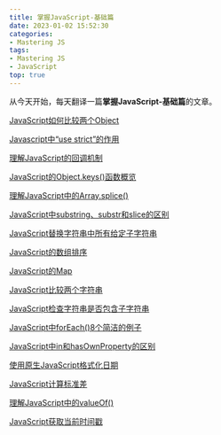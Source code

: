 ```yaml
---
title: 掌握JavaScript-基础篇
date: 2023-01-02 15:52:30
categories:
- Mastering JS
tags:
- Mastering JS
- JavaScript
top: true
---
```


从今天开始，每天翻译一篇**掌握JavaScript-基础篇**的文章。

<!-- more -->

[JavaScript如何比较两个Object](/post/how-to-compare-objects-in-javascript/)

[Javascript中“use strict”的作用](/post/what-does-use-strict-do-in-javascript/)

[理解JavaScript的回调机制](/post/understanding-callbacks-in-javascript/)

[JavaScript的Object.keys()函数概览](/post/an-overview-of-the-object-keys-function-in-javascript/)

[理解JavaScript中的Array.splice()](/post/understanding-array-splice-in-javascript/)

[JavaScript中substring、substr和slice的区别](/post/substring-vs-substr-vs-slice-in-javascript/)

[JavaScript替换字符串中所有给定子字符串](/post/replace-all-instances-of-a-string-in-javascript/)

[JavaScript的数组排序](/post/sorting-an-array-in-javascript/)

[JavaScript的Map](/post/maps-in-javascript)

[JavaScript比较两个字符串](/post/compare-two-strings-in-javascript/)

[JavaScript检查字符串是否包含子字符串](/post/check-if-a-string-contains-a-substring-in-javascript/)

[JavaScript中forEach()8个简洁的例子](/post/8-neat-examples-with-foreach-in-javascript/)

[JavaScript中in和hasOwnProperty的区别](/post/the-difference-between-in-and-hasownproperty-in-javascript/)

[使用原生JavaScript格式化日期](/post/format-dates-using-vanilla-javascript/)

[JavaScript计算标准差](/post/calculate-standard-deviation-in-javascript/)

[理解JavaScript中的valueOf()](/post/understand-valueof-in-javascript/)

[JavaScript获取当前时间戳](/post/get-the-current-timestamp-in-javascript/)